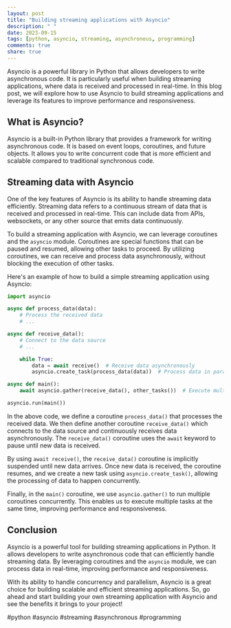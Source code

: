 ```yaml
---
layout: post
title: "Building streaming applications with Asyncio"
description: " "
date: 2023-09-15
tags: [python, asyncio, streaming, asynchronous, programming]
comments: true
share: true
---
```


Asyncio is a powerful library in Python that allows developers to write asynchronous code. It is particularly useful when building streaming applications, where data is received and processed in real-time. In this blog post, we will explore how to use Asyncio to build streaming applications and leverage its features to improve performance and responsiveness.

## What is Asyncio?

Asyncio is a built-in Python library that provides a framework for writing asynchronous code. It is based on event loops, coroutines, and future objects. It allows you to write concurrent code that is more efficient and scalable compared to traditional synchronous code.

## Streaming data with Asyncio

One of the key features of Asyncio is its ability to handle streaming data efficiently. Streaming data refers to a continuous stream of data that is received and processed in real-time. This can include data from APIs, websockets, or any other source that emits data continuously.

To build a streaming application with Asyncio, we can leverage coroutines and the `asyncio` module. Coroutines are special functions that can be paused and resumed, allowing other tasks to proceed. By utilizing coroutines, we can receive and process data asynchronously, without blocking the execution of other tasks.

Here's an example of how to build a simple streaming application using Asyncio:

```python
import asyncio

async def process_data(data):
    # Process the received data
    # ...

async def receive_data():
    # Connect to the data source
    # ...

    while True:
        data = await receive()  # Receive data asynchronously
        asyncio.create_task(process_data(data))  # Process data in parallel

async def main():
    await asyncio.gather(receive_data(), other_tasks())  # Execute multiple tasks concurrently

asyncio.run(main())
```

In the above code, we define a coroutine `process_data()` that processes the received data. We then define another coroutine `receive_data()` which connects to the data source and continuously receives data asynchronously. The `receive_data()` coroutine uses the `await` keyword to pause until new data is received.

By using `await receive()`, the `receive_data()` coroutine is implicitly suspended until new data arrives. Once new data is received, the coroutine resumes, and we create a new task using `asyncio.create_task()`, allowing the processing of data to happen concurrently.

Finally, in the `main()` coroutine, we use `asyncio.gather()` to run multiple coroutines concurrently. This enables us to execute multiple tasks at the same time, improving performance and responsiveness.

## Conclusion

Asyncio is a powerful tool for building streaming applications in Python. It allows developers to write asynchronous code that can efficiently handle streaming data. By leveraging coroutines and the `asyncio` module, we can process data in real-time, improving performance and responsiveness.

With its ability to handle concurrency and parallelism, Asyncio is a great choice for building scalable and efficient streaming applications. So, go ahead and start building your own streaming application with Asyncio and see the benefits it brings to your project!

#python #asyncio #streaming #asynchronous #programming